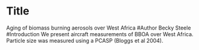 # Title
Aging of biomass burning aerosols over West Africa
#Author
Becky Steele
#Introduction
We present aircraft measurements of BBOA over West Africa.
Particle size was measured using a PCASP (Bloggs et al 2004).
